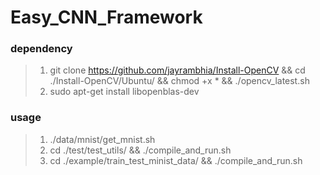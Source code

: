# Easy_CNN_Framework


### dependency
> 1. git clone https://github.com/jayrambhia/Install-OpenCV && cd ./Install-OpenCV/Ubuntu/ && chmod +x * && ./opencv_latest.sh
> 2. sudo apt-get install libopenblas-dev 

### usage
> 1.    ./data/mnist/get_mnist.sh
> 2.    cd ./test/test_utils/ && ./compile_and_run.sh
> 3.    cd ./example/train_test_minist_data/ && ./compile_and_run.sh
